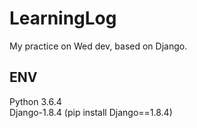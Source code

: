 # LearningLog
My practice on Wed dev, based on Django. 

## ENV
Python 3.6.4   
Django-1.8.4 (pip install Django==1.8.4)   
